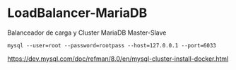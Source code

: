 # LoadBalancer-MariaDB
Balanceador de carga y Cluster MariaDB Master-Slave

```
mysql --user=root --password=rootpass --host=127.0.0.1 --port=6033
```

https://dev.mysql.com/doc/refman/8.0/en/mysql-cluster-install-docker.html
